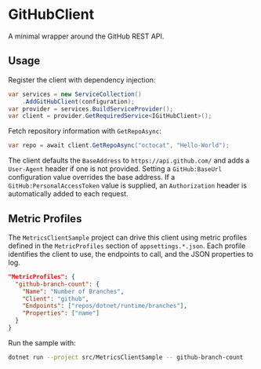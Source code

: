 # GitHubClient

A minimal wrapper around the GitHub REST API.

## Usage

Register the client with dependency injection:

```csharp
var services = new ServiceCollection()
    .AddGitHubClient(configuration);
var provider = services.BuildServiceProvider();
var client = provider.GetRequiredService<IGitHubClient>();
```

Fetch repository information with `GetRepoAsync`:

```csharp
var repo = await client.GetRepoAsync("octocat", "Hello-World");
```

The client defaults the `BaseAddress` to `https://api.github.com/` and adds a `User-Agent` header if one is not provided. Setting a `GitHub:BaseUrl` configuration value overrides the base address. If a `GitHub:PersonalAccessToken` value is supplied, an `Authorization` header is automatically added to each request.

## Metric Profiles

The `MetricsClientSample` project can drive this client using metric profiles
defined in the `MetricProfiles` section of `appsettings.*.json`.
Each profile identifies the client to use, the endpoints to call, and the
JSON properties to log.

```json
"MetricProfiles": {
  "github-branch-count": {
    "Name": "Number of Branches",
    "Client": "github",
    "Endpoints": ["repos/dotnet/runtime/branches"],
    "Properties": ["name"]
  }
}
```

Run the sample with:

```bash
dotnet run --project src/MetricsClientSample -- github-branch-count
```
